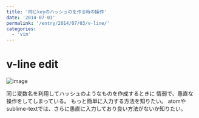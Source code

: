 ```yaml
---
title: '同じkeyのハッシュのを作る時の操作'
date: '2014-07-03'
permalink: '/entry/2014/07/03/v-line/'
categories:
  - 'vim'
---
```


# v-line edit

![image](http://i.gyazo.com/aa2a62f42d40670cbfb4a9edb48e0ed0.gif)

同じ変数名を利用してハッシュのようなものを作成するときに
情弱で、愚直な操作をしてしまっている。
もっと簡単に入力する方法を知りたい。
atomやsublime-textでは、さらに愚直に入力しており良い方法がないか知りたい。
